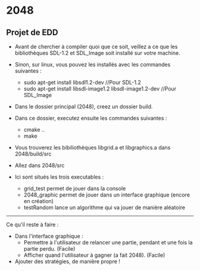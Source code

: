 # 2048
Projet de EDD
-------------

- Avant de chercher à compiler quoi que ce soit, veillez a ce que les bibliothèques SDL-1.2 et SDL_Image soit installé sur votre machine.
- Sinon, sur linux, vous pouvez les installés avec les commandes suivantes :
	- sudo apt-get install libsdl1.2-dev   //Pour SDL-1.2
	- sudo apt-get install libsdl-image1.2 libsdl-image1.2-dev  //Pour SDL_Image

- Dans le dossier principal (2048), creez un dossier build.
- Dans ce dossier, executez ensuite les commandes suivantes :
	- cmake ..
	- make
- Vous trouverez les bibiliothèques libgrid.a et libgraphics.a dans 2048/build/src

- Allez dans 2048/src
- Ici sont situés les trois executables :
	- grid_test permet de jouer dans la console
	- 2048_graphic permet de jouer dans un interface graphique (encore en création)
	- testRandom lance un algorithme qui va jouer de manière aléatoire

-------------

Ce qu'il reste à faire :
- Dans l'interface graphique :
	- Permettre à l'utilisateur de relancer une partie, pendant et une fois la partie perdu. (Facile)
	- Afficher quand l'utilisateur à gagner (a fait 2048). (Facile)
- Ajouter des stratégies, de manière propre ! 



